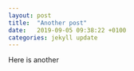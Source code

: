 ```yaml
---
layout: post
title:  "Another post"
date:   2019-09-05 09:38:22 +0100
categories: jekyll update
---
```

Here is another